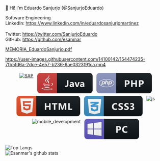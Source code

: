 👋 Hi! I'm Eduardo Sanjurjo (@SanjurjoEduardo)

Software Engineering
<br/>
     LinkedIn:  https://www.linkedin.com/in/eduardosanjurjomartinez
<br/>     
     Twitter:   https://twitter.com/SanjurjoEduardo
<br/>
     GitHub:    https://github.com/esanmar
<br />

[MEMORIA_EduardoSanjurjo.pdf](https://github.com/esanmar/esanmar/files/8327653/MEMORIA_EduardoSanjurjo.pdf)


https://user-images.githubusercontent.com/14100142/154474235-7fb5fd6a-2dce-4e57-b236-6ae0323f91ca.mp4



<p align="center">
   <a href="https://github.com/esanmar?tab=repositories&q=SAP"><img src="https://customer-stories-feed.github.com/customer_stories/sap/logo.svg" width="10%" alt="SAP", style="width:50px; vertical-align:top; margin:4px"></a>
  <img src="https://github.com/MikeCodesDotNET/ColoredBadges/blob/master/svg/dev/languages/java.svg" alt="java", style="vertical-align:top; margin:4px">
  <img src="https://github.com/MikeCodesDotNET/ColoredBadges/blob/master/svg/dev/languages/php.svg" alt="php", style="vertical-align:top; margin:4px">
  <img src="https://github.com/MikeCodesDotNET/ColoredBadges/blob/master/svg/dev/languages/html.svg" alt="html", style="vertical-align:top; margin:4px">
  <img src="https://github.com/MikeCodesDotNET/ColoredBadges/blob/master/svg/dev/languages/css3.svg" alt ="css", style="vertical-align: top; margin:4px">
  <img src="https://github.com/Quadrified/Quadrified/blob/master/assets/svg/dev/languages/js.svg" alt="js" style="vertical-align:top; margin:4px">
  <img src="https://github.com/Quadrified/Quadrified/blob/master/assets/svg/dev/misc/mobile.svg" alt="mobile_development" style="vertical-align:top; margin:4px">
  <img src="https://github.com/MikeCodesDotNET/ColoredBadges/blob/master/svg/devices/pc.svg" alt="pc", style="vertical-align:top; margin: 4px">
</p>


![Top Langs](https://github-readme-stats.vercel.app/api/top-langs/?username=esanmar&layout=compact)
<br/>
![Esanmar's github stats](https://github-readme-stats.vercel.app/api?username=esanmar&show_icons=true&include_all_commits=true)




